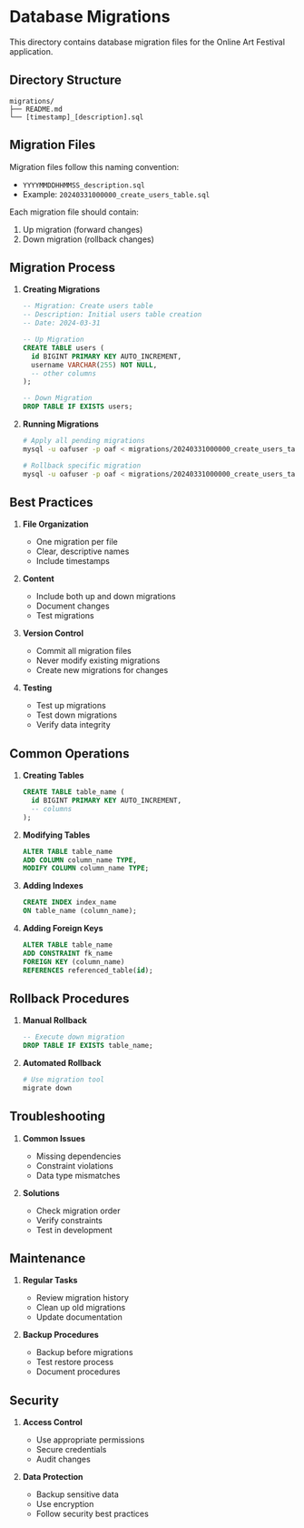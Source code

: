 # Database Migrations

This directory contains database migration files for the Online Art Festival application.

## Directory Structure

```
migrations/
├── README.md
└── [timestamp]_[description].sql
```

## Migration Files

Migration files follow this naming convention:
- `YYYYMMDDHHMMSS_description.sql`
- Example: `20240331000000_create_users_table.sql`

Each migration file should contain:
1. Up migration (forward changes)
2. Down migration (rollback changes)

## Migration Process

1. **Creating Migrations**
   ```sql
   -- Migration: Create users table
   -- Description: Initial users table creation
   -- Date: 2024-03-31
   
   -- Up Migration
   CREATE TABLE users (
     id BIGINT PRIMARY KEY AUTO_INCREMENT,
     username VARCHAR(255) NOT NULL,
     -- other columns
   );
   
   -- Down Migration
   DROP TABLE IF EXISTS users;
   ```

2. **Running Migrations**
   ```bash
   # Apply all pending migrations
   mysql -u oafuser -p oaf < migrations/20240331000000_create_users_table.sql
   
   # Rollback specific migration
   mysql -u oafuser -p oaf < migrations/20240331000000_create_users_table_rollback.sql
   ```

## Best Practices

1. **File Organization**
   - One migration per file
   - Clear, descriptive names
   - Include timestamps

2. **Content**
   - Include both up and down migrations
   - Document changes
   - Test migrations

3. **Version Control**
   - Commit all migration files
   - Never modify existing migrations
   - Create new migrations for changes

4. **Testing**
   - Test up migrations
   - Test down migrations
   - Verify data integrity

## Common Operations

1. **Creating Tables**
   ```sql
   CREATE TABLE table_name (
     id BIGINT PRIMARY KEY AUTO_INCREMENT,
     -- columns
   );
   ```

2. **Modifying Tables**
   ```sql
   ALTER TABLE table_name
   ADD COLUMN column_name TYPE,
   MODIFY COLUMN column_name TYPE;
   ```

3. **Adding Indexes**
   ```sql
   CREATE INDEX index_name
   ON table_name (column_name);
   ```

4. **Adding Foreign Keys**
   ```sql
   ALTER TABLE table_name
   ADD CONSTRAINT fk_name
   FOREIGN KEY (column_name)
   REFERENCES referenced_table(id);
   ```

## Rollback Procedures

1. **Manual Rollback**
   ```sql
   -- Execute down migration
   DROP TABLE IF EXISTS table_name;
   ```

2. **Automated Rollback**
   ```bash
   # Use migration tool
   migrate down
   ```

## Troubleshooting

1. **Common Issues**
   - Missing dependencies
   - Constraint violations
   - Data type mismatches

2. **Solutions**
   - Check migration order
   - Verify constraints
   - Test in development

## Maintenance

1. **Regular Tasks**
   - Review migration history
   - Clean up old migrations
   - Update documentation

2. **Backup Procedures**
   - Backup before migrations
   - Test restore process
   - Document procedures

## Security

1. **Access Control**
   - Use appropriate permissions
   - Secure credentials
   - Audit changes

2. **Data Protection**
   - Backup sensitive data
   - Use encryption
   - Follow security best practices 